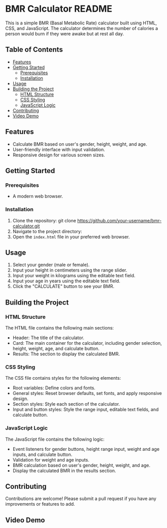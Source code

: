 # BMR Calculator README

This is a simple BMR (Basal Metabolic Rate) calculator built using HTML, CSS, and JavaScript. The calculator determines the number of calories a person would burn if they were awake but at rest all day.

## Table of Contents

- [Features](#features)
- [Getting Started](#getting-started)
  - [Prerequisites](#prerequisites)
  - [Installation](#installation)
- [Usage](#usage)
- [Building the Project](#building-the-project)
  - [HTML Structure](#html-structure)
  - [CSS Styling](#css-styling)
  - [JavaScript Logic](#javascript-logic)
- [Contributing](#contributing)
- [Video Demo](#Video-Demo)

## Features

- Calculate BMR based on user's gender, height, weight, and age.
- User-friendly interface with input validation.
- Responsive design for various screen sizes.

## Getting Started

### Prerequisites

- A modern web browser.

### Installation

1. Clone the repository: git clone https://github.com/your-username/bmr-calculator.git
2. Navigate to the project directory:
3. Open the `index.html` file in your preferred web browser.

## Usage

1. Select your gender (male or female).
2. Input your height in centimeters using the range slider.
3. Input your weight in kilograms using the editable text field.
4. Input your age in years using the editable text field.
5. Click the "CALCULATE" button to see your BMR.

## Building the Project

### HTML Structure

The HTML file contains the following main sections:

- Header: The title of the calculator.
- Card: The main container for the calculator, including gender selection, height, weight, age, and calculate button.
- Results: The section to display the calculated BMR.

### CSS Styling

The CSS file contains styles for the following elements:

- Root variables: Define colors and fonts.
- General styles: Reset browser defaults, set fonts, and apply responsive design.
- Section styles: Style each section of the calculator.
- Input and button styles: Style the range input, editable text fields, and calculate button.

### JavaScript Logic

The JavaScript file contains the following logic:

- Event listeners for gender buttons, height range input, weight and age inputs, and calculate button.
- Validation for weight and age inputs.
- BMR calculation based on user's gender, height, weight, and age.
- Display the calculated BMR in the results section.

## Contributing

Contributions are welcome! Please submit a pull request if you have any improvements or features to add.

## Video Demo
